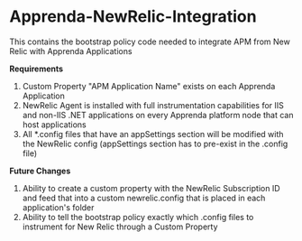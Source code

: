 Apprenda-NewRelic-Integration
=============================

This contains the bootstrap policy code needed to integrate APM from New Relic with Apprenda Applications

**Requirements**
1. Custom Property "APM Application Name" exists on each Apprenda Application
2. NewRelic Agent is installed with full instrumentation capabilities for IIS and non-IIS .NET applications on every Apprenda platform node that can host applications
3. All *.config files that have an appSettings section will be modified with the NewRelic config (appSettings section has to pre-exist in the .config file)

**Future Changes**
1. Ability to create a custom property with the NewRelic Subscription ID and feed that into a custom newrelic.config that is placed in each application's folder
2. Ability to tell the bootstrap policy exactly which .config files to instrument for New Relic through a Custom Property
